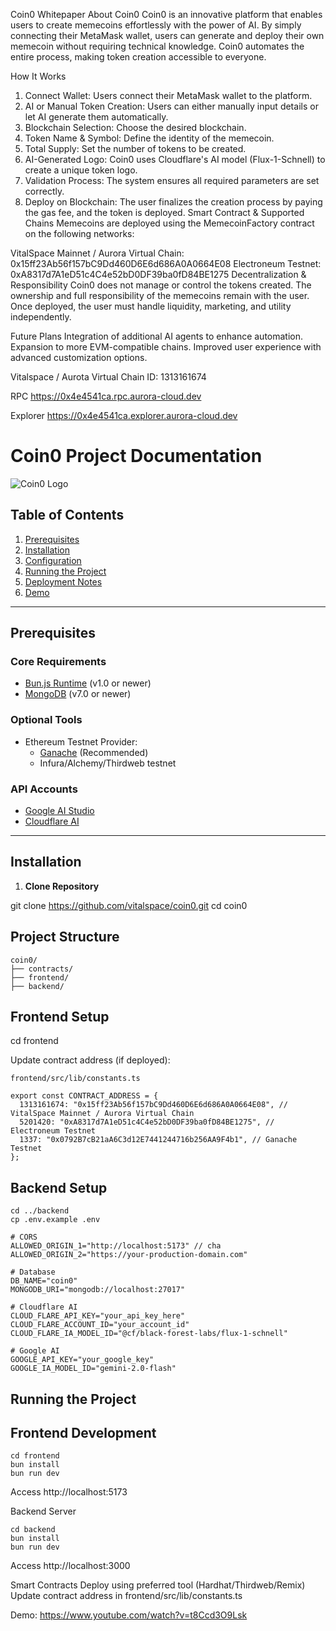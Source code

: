 Coin0 Whitepaper
About Coin0
Coin0 is an innovative platform that enables users to create memecoins effortlessly with the power of AI. By simply connecting their MetaMask wallet, users can generate and deploy their own memecoin without requiring technical knowledge. Coin0 automates the entire process, making token creation accessible to everyone.

How It Works
1. Connect Wallet: Users connect their MetaMask wallet to the platform.
2. AI or Manual Token Creation: Users can either manually input details or let AI generate them automatically.
3. Blockchain Selection: Choose the desired blockchain.
4. Token Name & Symbol: Define the identity of the memecoin.
5. Total Supply: Set the number of tokens to be created.
6. AI-Generated Logo: Coin0 uses Cloudflare's AI model (Flux-1-Schnell) to create a unique token logo.
7. Validation Process: The system ensures all required parameters are set correctly.
8. Deploy on Blockchain: The user finalizes the creation process by paying the gas fee, and the token is deployed.
Smart Contract & Supported Chains
Memecoins are deployed using the MemecoinFactory contract on the following networks:

VitalSpace Mainnet / Aurora Virtual Chain: 0x15ff23Ab56f157bC9Dd460D6E6d686A0A0664E08
Electroneum Testnet: 0xA8317d7A1eD51c4C4e52bD0DF39ba0fD84BE1275
Decentralization & Responsibility
Coin0 does not manage or control the tokens created. The ownership and full responsibility of the memecoins remain with the user. Once deployed, the user must handle liquidity, marketing, and utility independently.

Future Plans
Integration of additional AI agents to enhance automation.
Expansion to more EVM-compatible chains.
Improved user experience with advanced customization options.

Vitalspace / Aurota Virtual Chain ID: 1313161674

RPC https://0x4e4541ca.rpc.aurora-cloud.dev

Explorer https://0x4e4541ca.explorer.aurora-cloud.dev


# Coin0 Project Documentation

![Coin0 Logo](https://via.placeholder.com/100x30?text=Coin0+Logo) <!-- Add actual logo URL if available -->

## Table of Contents
1. [Prerequisites](#prerequisites)
2. [Installation](#installation)
3. [Configuration](#configuration)
4. [Running the Project](#running-the-project)
5. [Deployment Notes](#deployment-notes)
6. [Demo](#demo)

---

## Prerequisites

### Core Requirements
- [Bun.js Runtime](https://bun.sh) (v1.0 or newer)
- [MongoDB](https://www.mongodb.com) (v7.0 or newer)

### Optional Tools
- Ethereum Testnet Provider:
  - [Ganache](https://trufflesuite.com/ganache/) (Recommended)
  - Infura/Alchemy/Thirdweb testnet

### API Accounts
- [Google AI Studio](https://ai.google.dev)
- [Cloudflare AI](https://cloudflare.com/ai)

---

## Installation

1. **Clone Repository**

git clone https://github.com/vitalspace/coin0.git
cd coin0


## Project Structure
```
coin0/
├── contracts/
├── frontend/
├── backend/
```
## Frontend Setup

cd frontend

Update contract address (if deployed):
```
frontend/src/lib/constants.ts

export const CONTRACT_ADDRESS = {
  1313161674: "0x15ff23Ab56f157bC9Dd460D6E6d686A0A0664E08", // VitalSpace Mainnet / Aurora Virtual Chain
  5201420: "0xA8317d7A1eD51c4C4e52bD0DF39ba0fD84BE1275", // Electroneum Testnet
  1337: "0x0792B7cB21aA6C3d12E7441244716b256AA9F4b1", // Ganache Testnet
};
```

## Backend Setup
```
cd ../backend
cp .env.example .env
```

```code
# CORS
ALLOWED_ORIGIN_1="http://localhost:5173" // cha
ALLOWED_ORIGIN_2="https://your-production-domain.com"

# Database
DB_NAME="coin0"
MONGODB_URI="mongodb://localhost:27017"

# Cloudflare AI
CLOUD_FLARE_API_KEY="your_api_key_here"
CLOUD_FLARE_ACCOUNT_ID="your_account_id"
CLOUD_FLARE_IA_MODEL_ID="@cf/black-forest-labs/flux-1-schnell"

# Google AI
GOOGLE_API_KEY="your_google_key"
GOOGLE_IA_MODEL_ID="gemini-2.0-flash"
```
## Running the Project

## Frontend Development
```
cd frontend
bun install
bun run dev
```
Access http://localhost:5173

Backend Server
```
cd backend
bun install
bun run dev
```
Access http://localhost:3000

Smart Contracts
Deploy using preferred tool (Hardhat/Thirdweb/Remix)
Update contract address in frontend/src/lib/constants.ts

Demo: https://www.youtube.com/watch?v=t8Ccd3O9Lsk

```bash
